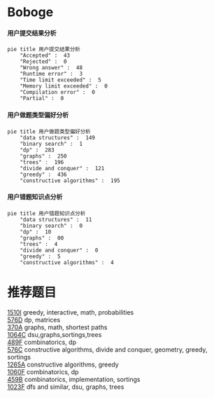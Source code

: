# Boboge

<!-- tabs:start -->



#### **用户提交结果分析**

```mermaid
pie title 用户提交结果分析
    "Accepted" :  43
    "Rejected" :  0
    "Wrong answer" :  48
    "Runtime error" :  3
    "Time limit exceeded" :  5
    "Memory limit exceeded" :  0
    "Compilation error" :  0
    "Partial" :  0
```

#### **用户做题类型偏好分析**

```mermaid
pie title 用户做题类型偏好分析
    "data structures" :  149
    "binary search" :  1
    "dp" :  283
    "graphs" :  250
    "trees" :  196
    "divide and conquer" :  121
    "greedy" :  436
    "constructive algorithms" :  195
```
#### **用户错题知识点分析**

```mermaid
pie title 用户错题知识点分析
    "data structures" :  11
    "binary search" :  0
    "dp" :  10
    "graphs" :  00
    "trees" :  4
    "divide and conquer" :  0
    "greedy" :  5
    "constructive algorithms" :  4
```



<!-- tabs:end -->
# 推荐题目
[1510I](https://codeforces.com/contest/1510/problem/I)		greedy,
                        interactive,
                        math,
                        probabilities		  
[576D](https://codeforces.com/contest/576/problem/D)		dp,
                        matrices		  
[370A](https://codeforces.com/contest/370/problem/A)		graphs,
                        math,
                        shortest paths		  
[1064C](https://codeforces.com/contest/1064/problem/C)		dsu,graphs,sortings,trees		  
[489F](https://codeforces.com/contest/489/problem/F)		combinatorics,
                        dp		  
[576C](https://codeforces.com/contest/576/problem/C)		constructive algorithms,
                        divide and conquer,
                        geometry,
                        greedy,
                        sortings		  
[1265A](https://codeforces.com/contest/1265/problem/A)		constructive algorithms,
                        greedy		  
[1060F](https://codeforces.com/contest/1060/problem/F)		combinatorics,
                        dp		  
[459B](https://codeforces.com/contest/459/problem/B)		combinatorics,
                        implementation,
                        sortings		  
[1023F](https://codeforces.com/contest/1023/problem/F)		dfs and similar,
                        dsu,
                        graphs,
                        trees		  
